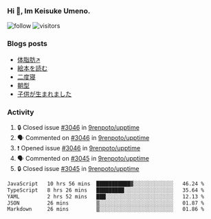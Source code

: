 ### Hi 👋, Im Keisuke Umeno.

<!--
**9renpoto/9renpoto** is a ✨ _special_ ✨ repository because its `README.md` (this file) appears on your GitHub profile.

Here are some ideas to get you started:

- 🔭 I’m currently working on ...
- 🌱 I’m currently learning ...
- 👯 I’m looking to collaborate on ...
- 🤔 I’m looking for help with ...
- 💬 Ask me about ...
- 📫 How to reach me: ...
- 😄 Pronouns: ...
- ⚡ Fun fact: ...
-->

![follow](https://img.shields.io/github/followers/9renpoto?label=Follow&style=social)
![visitors](https://komarev.com/ghpvc/?username=9renpoto&label=Profile%20views&color=0e75b6&style=flat)

### Blogs posts

<!-- BLOG-POST-LIST:START -->
- [体脂肪↗](https://9renpoto.win/entry/2024/08/12/gaining_fat)
- [絵本を読む](https://9renpoto.win/entry/2024/07/26/picture_book)
- [二度寝](https://9renpoto.win/entry/2024/07/18/going_back_to_sleep)
- [朝型](https://9renpoto.win/entry/2024/05/29/im-an-early)
- [子供が生まれました](https://9renpoto.win/entry/2024/04/18/hello-world)
<!-- BLOG-POST-LIST:END -->

### Activity

<!--START_SECTION:activity-->
1. 🔒 Closed issue [#3046](https://github.com/9renpoto/upptime/issues/3046) in [9renpoto/upptime](https://github.com/9renpoto/upptime)
2. 🗣 Commented on [#3046](https://github.com/9renpoto/upptime/issues/3046#issuecomment-2296172374) in [9renpoto/upptime](https://github.com/9renpoto/upptime)
3. ❗ Opened issue [#3046](https://github.com/9renpoto/upptime/issues/3046) in [9renpoto/upptime](https://github.com/9renpoto/upptime)
4. 🗣 Commented on [#3045](https://github.com/9renpoto/upptime/issues/3045#issuecomment-2295905767) in [9renpoto/upptime](https://github.com/9renpoto/upptime)
5. 🔒 Closed issue [#3045](https://github.com/9renpoto/upptime/issues/3045) in [9renpoto/upptime](https://github.com/9renpoto/upptime)
<!--END_SECTION:activity-->

<!--START_SECTION:waka-->

```txt
JavaScript   10 hrs 56 mins  ███████████▓░░░░░░░░░░░░░   46.24 %
TypeScript   8 hrs 26 mins   █████████░░░░░░░░░░░░░░░░   35.64 %
YAML         2 hrs 52 mins   ███░░░░░░░░░░░░░░░░░░░░░░   12.13 %
JSON         26 mins         ▒░░░░░░░░░░░░░░░░░░░░░░░░   01.87 %
Markdown     26 mins         ▒░░░░░░░░░░░░░░░░░░░░░░░░   01.86 %
```

<!--END_SECTION:waka-->
